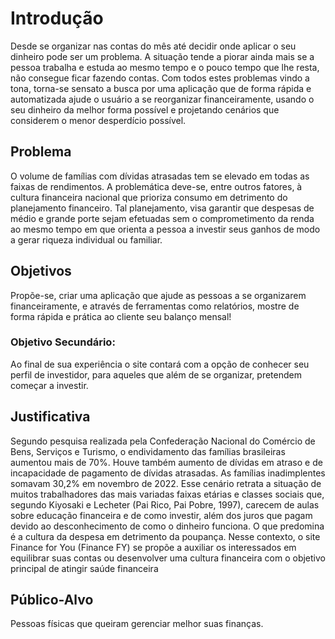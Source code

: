# Introdução

Desde se organizar nas contas do mês até decidir onde aplicar o seu dinheiro pode ser um problema. A situação tende a piorar ainda mais se a pessoa trabalha e estuda ao mesmo tempo e o pouco tempo que lhe resta, não consegue ficar fazendo contas.
Com todos estes problemas vindo a tona, torna-se sensato a busca por uma aplicação que de forma rápida e automatizada ajude o usuário a se reorganizar financeiramente, usando o seu dinheiro da melhor forma possível e projetando cenários que considerem o menor desperdício possível.


## Problema

O volume de famílias com dívidas atrasadas tem se elevado em todas as faixas de rendimentos. A problemática deve-se, entre outros fatores, à cultura financeira nacional que prioriza consumo em detrimento do planejamento financeiro. Tal planejamento, visa garantir que despesas de médio e grande porte sejam efetuadas sem o comprometimento da renda ao mesmo tempo em que orienta a pessoa a investir seus ganhos de modo a gerar riqueza individual ou familiar.

## Objetivos
Propõe-se, criar uma aplicação que ajude as pessoas a se organizarem financeiramente, e através de ferramentas como relatórios, mostre de forma rápida e prática ao cliente seu balanço mensal! 

### Objetivo Secundário:

Ao final de sua experiência o site contará com a opção de conhecer seu perfil de investidor, para aqueles que além de se organizar, pretendem começar a investir.


## Justificativa

Segundo pesquisa realizada pela Confederação Nacional do Comércio de Bens, Serviços e Turismo, o endividamento das famílias brasileiras aumentou mais de 70%. Houve também aumento de dívidas em atraso e de incapacidade de pagamento de dívidas atrasadas. As famílias inadimplentes somavam 30,2% em novembro de 2022. 
Esse cenário retrata a situação de muitos trabalhadores das mais variadas faixas etárias e classes sociais que, segundo Kiyosaki e Lecheter (Pai Rico, Pai Pobre, 1997), carecem de aulas sobre educação financeira e de como investir, além dos juros que pagam devido ao desconhecimento de como o dinheiro funciona. O que predomina é a cultura da despesa em detrimento da poupança. 
Nesse contexto, o site Finance for You (Finance FY) se propõe a auxiliar os interessados em equilibrar suas contas ou desenvolver uma cultura financeira com o objetivo principal de atingir saúde financeira


## Público-Alvo

Pessoas físicas que queiram gerenciar melhor suas finanças.
